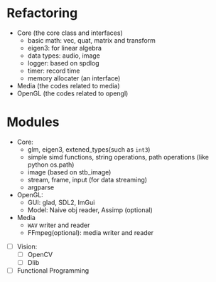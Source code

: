 # Refactoring
- Core (the core class and interfaces)
    - basic math: vec, quat, matrix and transform
    - eigen3: for linear algebra
    - data types: audio, image
    - logger: based on spdlog
    - timer: record time
    - memory allocater (an interface)
- Media (the codes related to media)
- OpenGL (the codes related to opengl)

# Modules
- Core:
    - glm, eigen3, extened_types(such as `int3`)
    - simple simd functions, string operations, path operations (like python os.path)
    - image (based on stb_image)
    - stream, frame, input (for data streaming)
    - argparse
- OpenGL:
    - GUI: glad, SDL2, ImGui
    - Model: Naive obj reader, Assimp (optional)
- Media
    - `WAV` writer and reader
    - FFmpeg(optional): media writer and reader
- [ ] Vision:
    - [ ] OpenCV
    - [ ] Dlib
- [ ] Functional Programming
